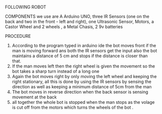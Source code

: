 FOLLOWING ROBOT 

COMPONENTS we use are 
A Arduino UNO, three IR Sensors (one on the back and two in the front - left and right), one Ultrasonic Sensor, Motors, a Castor Wheel and 2 wheels , a Metal Chasis, 2 9v batteries

PROCEDURE
1) According to the program typed in arduino ide the bot moves front if the man is moving forward ans both the IR sensors get the input also the bot maintains a distance of 5 cm and stops if the distance is closer than that.
2) If the man moves left then the right wheel is given the movement so the bot takes a sharp turn instead of a long one 
3) Again the bot moves right by only moving the left wheel and keeping the right stationary, all this is done by using the IR sensors by sensing the direction as well as keeping a minimum distance of 5cm from the man
4) The bot moves in reverse direction when the back sensor is sensing movement at the back 
5) all together the whole bot is stopped when the man stops as the volage is cut off from the motors which turns the wheels of the bot .
